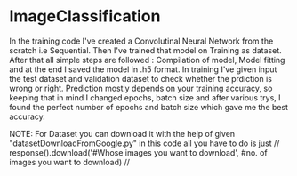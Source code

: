 ﻿# ImageClassification

In the training code I've created a Convolutinal Neural Network from the scratch i.e Sequential. Then I've trained that model on Training as dataset. After that all simple steps are followed :   Compilation of model, Model fitting and at the end I saved the model in .h5 format.
In training I've given input the test dataset and validation dataset to check whether the prdiction is wrong or right. Prediction mostly depends on your training accuracy, so keeping that in mind I changed epochs, batch size and after various trys, I found the perfect number of epochs and batch size which gave me the best accuracy.

NOTE: For Dataset you can download it with the help of given "datasetDownloadFromGoogle.py" in this code all you have to do is just // response().download('#Whose images you want to download', #no. of images you want to download) //
 
